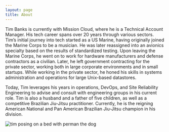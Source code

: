 ```yaml
---
layout: page
title: About
---
```


Tim Banks is currently with Mission Cloud, where he is a Technical Account Manager. His tech career spans over 20 years through various sectors. Tim’s initial journey into tech started as a US Marine, having originally joined the Marine Corps to be a musician. He was later reassigned into an avionics specialty based on the results of standardized testing.
Upon leaving the Marine Corps, he went on to work for hardware manufacturers and defense contractors as a civilian. Later, he left government contracting for the private sector, working both in large corporate environments and in small startups. While working in the private sector, he honed his skills in systems administration and operations for large Unix-based datastores.

Today, Tim leverages his years in operations, DevOps, and Site Reliability Engineering to advise and consult with engineering groups in his current role. Tim is also a husband and a father of five children, as well as a competitive Brazilian Jiu-Jitsu practitioner. Currently, he is the reigning American National and Pan American Brazilian Jiu-Jitsu champion in his division.

![tim posing on a bed with perman the dog](/images/bed.jpg)
